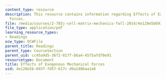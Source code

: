 ```yaml
---
content_type: resource
description: This resource contains information regarding Effects of Exogenous Mechanical
  Forces.
file: /media/courses/2-785j-cell-matrix-mechanics-fall-2014/4e128e5b693ffd57617cd9a240baa1e6_MIT2_785JF14_Chapter_6.pdf
file_type: application/pdf
learning_resource_types:
- Readings
ocw_type: OCWFile
parent_title: Readings
parent_type: CourseSection
parent_uid: cc45a9d5-36f2-817f-b6a4-4575afd70e91
resourcetype: Document
title: Effects of Exogenous Mechanical Forces
uid: 4e128e5b-693f-fd57-617c-d9a240baa1e6
---
```

